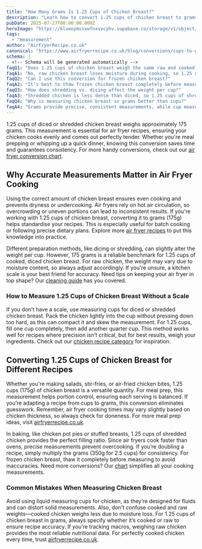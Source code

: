 ```yaml
---
title: "How Many Grams Is 1.25 Cups of Chicken Breast?"
description: "Learn how to convert 1.25 cups of chicken breast to grams for perfect air fryer meals every time. Fast, accurate, and hassle-free!"
pubDate: 2025-07-27T00:00:00.000Z
heroImage: "https://klueoymssxwfnxsvcyhv.supabase.co/storage/v1/object/public/Shmucket/how-many-grams-is-1-25-cups-of-chicken-breast.webp"
tags:
  - "measurement"
author: "AirFryerRecipe.co.uk"
canonical: "https://www.airfryerrecipe.co.uk/blog/conversions/cups-to-grams/how-many-grams-is-1-25-cups-of-chicken-breast"
schema: |
  <!-- Schema will be generated automatically -->
faqQ1: "Does 1.25 cups of chicken breast weigh the same raw and cooked?"
faqA1: "No, raw chicken breast loses moisture during cooking, so 1.25 cups of cooked chicken will weigh less than raw. For accuracy, always note whether your recipe specifies raw or cooked measurements."
faqQ2: "Can I use this conversion for frozen chicken breast?"
faqA2: "It’s best to thaw frozen chicken breast completely before measuring, as ice crystals can affect the weight. Once thawed, 1.25 cups should still be around 175 grams for diced or shredded chicken."
faqQ3: "How does shredding vs. dicing affect the weight per cup?"
faqA3: "Shredded chicken is less dense than diced, so 1.25 cups of shredded chicken might weigh slightly less. However, the difference is minimal, and 175 grams remains a reliable benchmark for most recipes."
faqQ4: "Why is measuring chicken breast in grams better than cups?"
faqA4: "Grams provide precise, consistent measurements, while cup measurements can vary based on how the chicken is packed. For air fryer cooking, where evenness is key, weighing ensures perfect results every time."
---
```

<p>1.25 cups of diced or shredded chicken breast weighs approximately 175 grams. This measurement is essential for air fryer recipes, ensuring your chicken cooks evenly and comes out perfectly tender. Whether you're meal prepping or whipping up a quick dinner, knowing this conversion saves time and guarantees consistency. For more handy conversions, check out our <a href=https://www.airfryerrecipe.co.uk/air-fryer-conversion-chart>air fryer conversion chart</a>.</p>

<h2>Why Accurate Measurements Matter in Air Fryer Cooking</h2>  
<p>Using the correct amount of chicken breast ensures even cooking and prevents dryness or undercooking. Air fryers rely on hot air circulation, so overcrowding or uneven portions can lead to inconsistent results. If you're working with 1.25 cups of chicken breast, converting it to grams (175g) helps standardise your recipes. This is especially useful for batch cooking or following precise dietary plans. Explore more <a href=https://www.airfryerrecipe.co.uk/recipes>air fryer recipes</a> to put this knowledge into practice.</p>  

<p>Different preparation methods, like dicing or shredding, can slightly alter the weight per cup. However, 175 grams is a reliable benchmark for 1.25 cups of cooked, diced chicken breast. For raw chicken, the weight may vary due to moisture content, so always adjust accordingly. If you're unsure, a kitchen scale is your best friend for accuracy. Need tips on keeping your air fryer in top shape? Our <a href=https://www.airfryerrecipe.co.uk/air-fryer-cleaner>cleaning guide</a> has you covered.</p>  

<h3>How to Measure 1.25 Cups of Chicken Breast Without a Scale</h3>  
<p>If you don’t have a scale, use measuring cups for diced or shredded chicken breast. Pack the chicken lightly into the cup without pressing down too hard, as this can compact it and skew the measurement. For 1.25 cups, fill one cup completely, then add another quarter cup. This method works well for recipes where precision isn’t critical, but for best results, weigh your ingredients. Check out our <a href=https://www.airfryerrecipe.co.uk/recipe-category/chicken>chicken recipe category</a> for inspiration.</p>  

<h2>Converting 1.25 Cups of Chicken Breast for Different Recipes</h2>  
<p>Whether you're making salads, stir-fries, or air-fried chicken bites, 1.25 cups (175g) of chicken breast is a versatile quantity. For meal prep, this measurement helps portion control, ensuring each serving is balanced. If you’re adapting a recipe from cups to grams, this conversion eliminates guesswork. Remember, air fryer cooking times may vary slightly based on chicken thickness, so always check for doneness. For more meal prep ideas, visit <a href=https://www.airfryerrecipe.co.uk>airfryerrecipe.co.uk</a>.</p>  

<p>In baking, like chicken pot pies or stuffed breasts, 1.25 cups of shredded chicken provides the perfect filling ratio. Since air fryers cook faster than ovens, precise measurements prevent overcooking. If you’re doubling a recipe, simply multiply the grams (350g for 2.5 cups) for consistency. For frozen chicken breast, thaw it completely before measuring to avoid inaccuracies. Need more conversions? Our <a href=https://www.airfryerrecipe.co.uk/air-fryer-conversion-chart>chart</a> simplifies all your cooking measurements.</p>  

<h3>Common Mistakes When Measuring Chicken Breast</h3>  
<p>Avoid using liquid measuring cups for chicken, as they’re designed for fluids and can distort solid measurements. Also, don’t confuse cooked and raw weights—cooked chicken weighs less due to moisture loss. For 1.25 cups of chicken breast in grams, always specify whether it’s cooked or raw to ensure recipe accuracy. If you’re tracking macros, weighing raw chicken provides the most reliable nutritional data. For perfectly cooked chicken every time, trust <a href=https://www.airfryerrecipe.co.uk>airfryerrecipe.co.uk</a>.</p>
